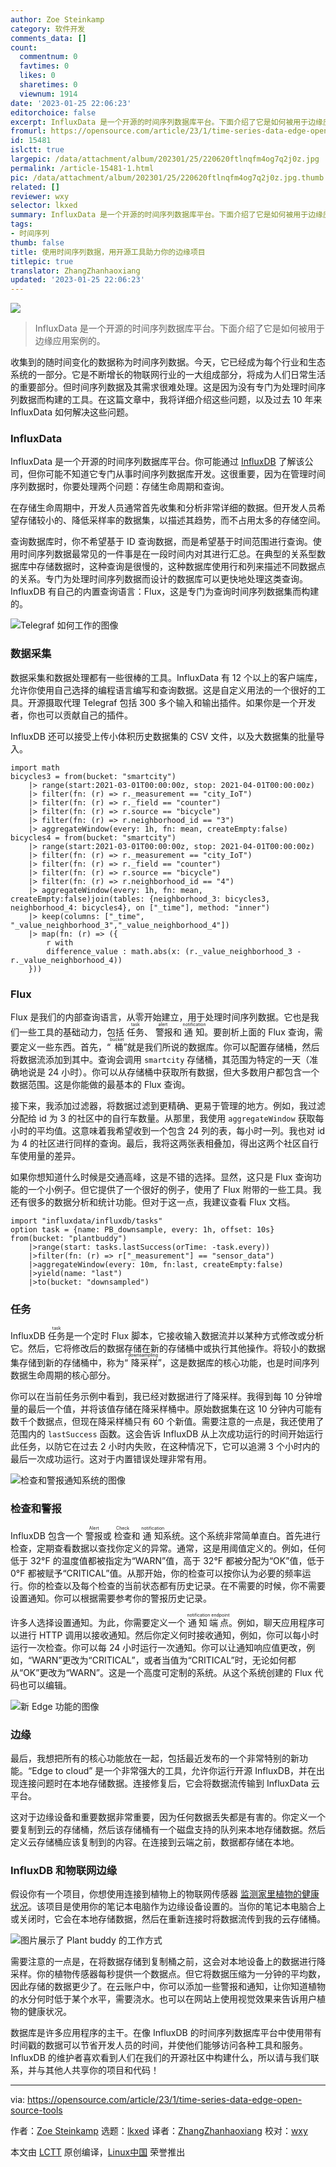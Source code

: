 ```yaml
---
author: Zoe Steinkamp
category: 软件开发
comments_data: []
count:
  commentnum: 0
  favtimes: 0
  likes: 0
  sharetimes: 0
  viewnum: 1914
date: '2023-01-25 22:06:23'
editorchoice: false
excerpt: InfluxData 是一个开源的时间序列数据库平台。下面介绍了它是如何被用于边缘应用案例的。
fromurl: https://opensource.com/article/23/1/time-series-data-edge-open-source-tools
id: 15481
islctt: true
largepic: /data/attachment/album/202301/25/220620ftlnqfm4og7q2j0z.jpg
permalink: /article-15481-1.html
pic: /data/attachment/album/202301/25/220620ftlnqfm4og7q2j0z.jpg.thumb.jpg
related: []
reviewer: wxy
selector: lkxed
summary: InfluxData 是一个开源的时间序列数据库平台。下面介绍了它是如何被用于边缘应用案例的。
tags:
- 时间序列
thumb: false
title: 使用时间序列数据，用开源工具助力你的边缘项目
titlepic: true
translator: ZhangZhanhaoxiang
updated: '2023-01-25 22:06:23'
---
```


![](/data/attachment/album/202301/25/220620ftlnqfm4og7q2j0z.jpg)



> 
> InfluxData 是一个开源的时间序列数据库平台。下面介绍了它是如何被用于边缘应用案例的。
> 
> 
> 


收集到的随时间变化的数据称为时间序列数据。今天，它已经成为每个行业和生态系统的一部分。它是不断增长的物联网行业的一大组成部分，将成为人们日常生活的重要部分。但时间序列数据及其需求很难处理。这是因为没有专门为处理时间序列数据而构建的工具。在这篇文章中，我将详细介绍这些问题，以及过去 10 年来 InfluxData 如何解决这些问题。


### InfluxData


InfluxData 是一个开源的时间序列数据库平台。你可能通过 [InfluxDB](https://opensource.com/article/17/8/influxdb-time-series-database-stack) 了解该公司，但你可能不知道它专门从事时间序列数据库开发。这很重要，因为在管理时间序列数据时，你要处理两个问题：存储生命周期和查询。


在存储生命周期中，开发人员通常首先收集和分析非常详细的数据。但开发人员希望存储较小的、降低采样率的数据集，以描述其趋势，而不占用太多的存储空间。


查询数据库时，你不希望基于 ID 查询数据，而是希望基于时间范围进行查询。使用时间序列数据最常见的一件事是在一段时间内对其进行汇总。在典型的关系型数据库中存储数据时，这种查询是很慢的，这种数据库使用行和列来描述不同数据点的关系。专门为处理时间序列数据而设计的数据库可以更快地处理这类查询。InfluxDB 有自己的内置查询语言：Flux，这是专门为查询时间序列数据集而构建的。


![Telegraf 如何工作的图像](/data/attachment/album/202301/25/220623qw6vvusgqimcqq5q.png)


### 数据采集


数据采集和数据处理都有一些很棒的工具。InfluxData 有 12 个以上的客户端库，允许你使用自己选择的编程语言编写和查询数据。这是自定义用法的一个很好的工具。开源摄取代理 Telegraf 包括 300 多个输入和输出插件。如果你是一个开发者，你也可以贡献自己的插件。


InfluxDB 还可以接受上传小体积历史数据集的 CSV 文件，以及大数据集的批量导入。



```
import math
bicycles3 = from(bucket: "smartcity")
    |> range(start:2021-03-01T00:00:00z, stop: 2021-04-01T00:00:00z)
    |> filter(fn: (r) => r._measurement == "city_IoT")
    |> filter(fn: (r) => r._field == "counter")
    |> filter(fn: (r) => r.source == "bicycle")
    |> filter(fn: (r) => r.neighborhood_id == "3")
    |> aggregateWindow(every: 1h, fn: mean, createEmpty:false)
bicycles4 = from(bucket: "smartcity")
    |> range(start:2021-03-01T00:00:00z, stop: 2021-04-01T00:00:00z)
    |> filter(fn: (r) => r._measurement == "city_IoT")
    |> filter(fn: (r) => r._field == "counter")
    |> filter(fn: (r) => r.source == "bicycle")
    |> filter(fn: (r) => r.neighborhood_id == "4")
    |> aggregateWindow(every: 1h, fn: mean, createEmpty:false)join(tables: {neighborhood_3: bicycles3, neighborhood_4: bicycles4}, on ["_time"], method: "inner")
    |> keep(columns: ["_time", "_value_neighborhood_3","_value_neighborhood_4"])
    |> map(fn: (r) => ({
        r with
        difference_value : math.abs(x: (r._value_neighborhood_3 - r._value_neighborhood_4))
    }))

```

### Flux


Flux 是我们的内部查询语言，从零开始建立，用于处理时间序列数据。它也是我们一些工具的基础动力，包括 <ruby> 任务 <rt>  task </rt></ruby>、<ruby> 警报 <rt>  alert </rt></ruby> 和 <ruby> 通知 <rt>  notification </rt></ruby>。要剖析上面的 Flux 查询，需要定义一些东西。首先，“<ruby> 桶 <rt>  bucket </rt></ruby>”就是我们所说的数据库。你可以配置存储桶，然后将数据流添加到其中。查询会调用 `smartcity` 存储桶，其范围为特定的一天（准确地说是 24 小时）。你可以从存储桶中获取所有数据，但大多数用户都包含一个数据范围。这是你能做的最基本的 Flux 查询。


接下来，我添加过滤器，将数据过滤到更精确、更易于管理的地方。例如，我过滤分配给 id 为 3 的社区中的自行车数量。从那里，我使用 `aggregateWindow` 获取每小时的平均值。这意味着我希望收到一个包含 24 列的表，每小时一列。我也对 id 为 4 的社区进行同样的查询。最后，我将这两张表相叠加，得出这两个社区自行车使用量的差异。


如果你想知道什么时候是交通高峰，这是不错的选择。显然，这只是 Flux 查询功能的一个小例子。但它提供了一个很好的例子，使用了 Flux 附带的一些工具。我还有很多的数据分析和统计功能。但对于这一点，我建议查看 Flux 文档。



```
import "influxdata/influxdb/tasks"
option task = {name: PB_downsample, every: 1h, offset: 10s}
from(bucket: "plantbuddy")
    |>range(start: tasks.lastSuccess(orTime: -task.every))
    |>filter(fn: (r) => r["_measurement"] == "sensor_data")
    |>aggregateWindow(every: 10m, fn:last, createEmpty:false)
    |>yield(name: "last")
    |>to(bucket: "downsampled")

```

### 任务


InfluxDB <ruby> 任务 <rt>  task </rt></ruby> 是一个定时 Flux 脚本，它接收输入数据流并以某种方式修改或分析它。然后，它将修改后的数据存储在新的存储桶中或执行其他操作。将较小的数据集存储到新的存储桶中，称为“<ruby> 降采样 <rt>  downsampling </rt></ruby>”，这是数据库的核心功能，也是时间序列数据生命周期的核心部分。


你可以在当前任务示例中看到，我已经对数据进行了降采样。我得到每 10 分钟增量的最后一个值，并将该值存储在降采样桶中。原始数据集在这 10 分钟内可能有数千个数据点，但现在降采样桶只有 60 个新值。需要注意的一点是，我还使用了范围内的 `lastSuccess` 函数。这会告诉 InfluxDB 从上次成功运行的时间开始运行此任务，以防它在过去 2 小时内失败，在这种情况下，它可以追溯 3 个小时内的最后一次成功运行。这对于内置错误处理非常有用。


![检查和警报通知系统的图像](/data/attachment/album/202301/25/220624j6fzs9m1spce66y6.png)


### 检查和警报


InfluxDB 包含一个 <ruby> 警报 <rt>  Alert </rt></ruby> 或 <ruby> 检查 <rt>  Check </rt></ruby> 和 <ruby> 通知 <rt>  notification </rt></ruby> 系统。这个系统非常简单直白。首先进行检查，定期查看数据以查找你定义的异常。通常，这是用阈值定义的。例如，任何低于 32°F 的温度值都被指定为“WARN”值，高于 32°F 都被分配为“OK”值，低于 0°F 都被赋予“CRITICAL”值。从那开始，你的检查可以按你认为必要的频率运行。你的检查以及每个检查的当前状态都有历史记录。在不需要的时候，你不需要设置通知。你可以根据需要参考你的警报历史记录。


许多人选择设置通知。为此，你需要定义一个 <ruby> 通知端点 <rt>  notification endpoint </rt></ruby>。例如，聊天应用程序可以进行 HTTP 调用以接收通知。然后你定义何时接收通知，例如，你可以每小时运行一次检查。你可以每 24 小时运行一次通知。你可以让通知响应值更改，例如，“WARN”更改为“CRITICAL”，或者当值为“CRITICAL”时，无论如何都从“OK”更改为“WARN”。这是一个高度可定制的系统。从这个系统创建的 Flux 代码也可以编辑。


![新 Edge 功能的图像](/data/attachment/album/202301/25/220625irgna92x524px4c0.png)


### 边缘


最后，我想把所有的核心功能放在一起，包括最近发布的一个非常特别的新功能。“Edge to cloud” 是一个非常强大的工具，允许你运行开源 InfluxDB，并在出现连接问题时在本地存储数据。连接修复后，它会将数据流传输到 InfluxData 云平台。


这对于边缘设备和重要数据非常重要，因为任何数据丢失都是有害的。你定义一个要复制到云的存储桶，然后该存储桶有一个磁盘支持的队列来本地存储数据。然后定义云存储桶应该复制到的内容。在连接到云端之前，数据都存储在本地。


### InfluxDB 和物联网边缘


假设你有一个项目，你想使用连接到植物上的物联网传感器 [监测家里植物的健康状况](https://opensource.com/article/22/5/plant-care)。该项目是使用你的笔记本电脑作为边缘设备设置的。当你的笔记本电脑合上或关闭时，它会在本地存储数据，然后在重新连接时将数据流传到我的云存储桶。


![图片展示了 Plant buddy 的工作方式](/data/attachment/album/202301/25/220626u0rqq4qmrz0poqq5.png)


需要注意的一点是，在将数据存储到复制桶之前，这会对本地设备上的数据进行降采样。你的植物传感器每秒提供一个数据点。但它将数据压缩为一分钟的平均数，因此存储的数据更少了。在云账户中，你可以添加一些警报和通知，让你知道植物的水分何时低于某个水平，需要浇水。也可以在网站上使用视觉效果来告诉用户植物的健康状况。


数据库是许多应用程序的主干。在像 InfluxDB 的时间序列数据库平台中使用带有时间戳的数据可以节省开发人员的时间，并使他们能够访问各种工具和服务。InfluxDB 的维护者喜欢看到人们在我们的开源社区中构建什么，所以请与我们联系，并与其他人共享你的项目和代码！




---


via: <https://opensource.com/article/23/1/time-series-data-edge-open-source-tools>


作者：[Zoe Steinkamp](https://opensource.com/users/zoesteinkamp) 选题：[lkxed](https://github.com/lkxed) 译者：[ZhangZhanhaoxiang](https://github.com/ZhangZhanhaoxiang) 校对：[wxy](https://github.com/wxy)


本文由 [LCTT](https://github.com/LCTT/TranslateProject) 原创编译，[Linux中国](https://linux.cn/) 荣誉推出